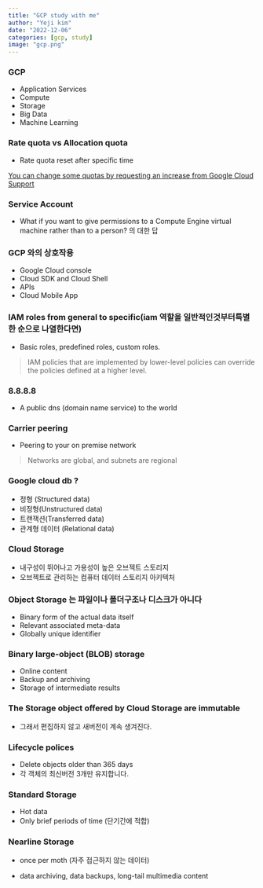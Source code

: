 ```yaml
---
title: "GCP study with me"
author: "Yeji kim"
date: "2022-12-06"
categories: [gcp, study]
image: "gcp.png"
---
```



### GCP 

- Application Services
- Compute
- Storage
- Big Data
- Machine Learning



### Rate quota vs Allocation quota

- Rate quota reset after specific time



<u>You can change some quotas by requesting an increase from Google Cloud Support</u>



### Service Account

- What if you want to give permissions to a Compute Engine virtual machine rather than to a person? 의 대한 답

### GCP 와의 상호작용

- Google Cloud console
- Cloud SDK and Cloud Shell
- APIs
- Cloud Mobile App



###  IAM roles from general to specific(iam 역할을 일반적인것부터특별한 순으로 나열한다면)

- Basic roles, predefined roles, custom roles.



> IAM policies that are implemented by lower-level policies can override the policies defined at a higher level.



### 8.8.8.8

- A public dns (domain name service) to the world



### Carrier peering

- Peering to your on premise network



> Networks are global, and subnets are regional



### Google cloud db ?

- 정형 (Structured data)
- 비정형(Unstructured data)
- 트랜잭션(Transferred data)
- 관계형 데이터 (Relational data)



### Cloud Storage

- 내구성이 뛰어나고 가용성이 높은 오브젝트 스토리지
- 오브젝트로 관리하는 컴퓨터 데이터 스토리지 아키텍처



### Object Storage 는 파일이나 폴더구조나 디스크가 아니다 

- Binary form of the actual data itself
- Relevant associated meta-data
- Globally unique identifier



### Binary large-object (BLOB) storage

- Online content
- Backup and archiving
- Storage of intermediate results



### The Storage object offered by Cloud Storage are immutable 

- 그래서 편집하지 않고 새버전이 계속 생겨진다. 



### Lifecycle polices

- Delete objects older than 365 days
- 각 객체의 최신버전 3개만 유지합니다.





### Standard Storage

- Hot data
- Only brief periods of time (단기간에 적합)



### Nearline Storage

- once per moth (자주 접근하지 않는 데이터)

- data archiving, data backups, long-tail multimedia content

  